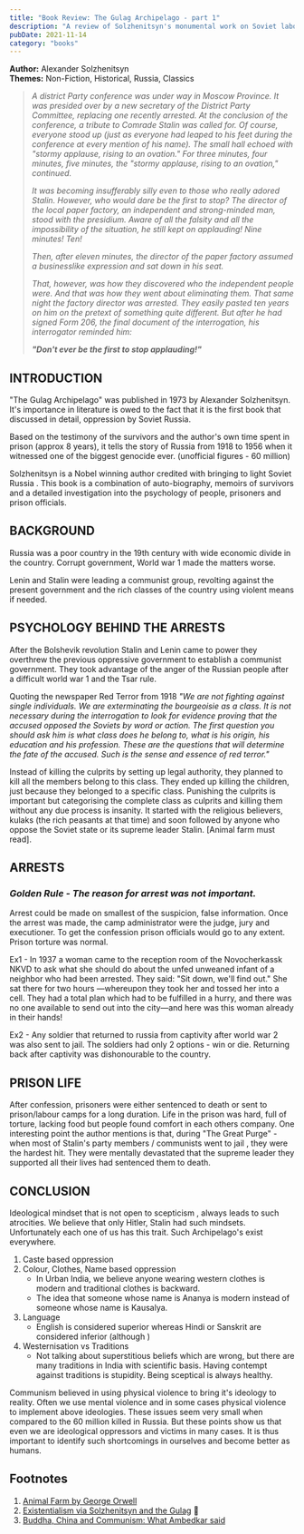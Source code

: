 ```yaml
---
title: "Book Review: The Gulag Archipelago - part 1"
description: "A review of Solzhenitsyn's monumental work on Soviet labor camps"
pubDate: 2021-11-14
category: "books"
---
```


**Author:** Alexander Solzhenitsyn  
**Themes:** Non-Fiction, Historical, Russia, Classics

> *A district Party conference was under way in Moscow Province. It was presided over by a new secretary of the District Party Committee, replacing one recently arrested. At the conclusion of the conference, a tribute to Comrade Stalin was called for. Of course, everyone stood up (just as everyone had leaped to his feet during the conference at every mention of his name). The small hall echoed with "stormy applause, rising to an ovation." For three minutes, four minutes, five minutes, the "stormy applause, rising to an ovation," continued.*
>
> *It was becoming insufferably silly even to those who really adored Stalin. However, who would dare be the first to stop? The director of the local paper factory, an independent and strong-minded man, stood with the presidium. Aware of all the falsity and all the impossibility of the situation, he still kept on applauding! Nine minutes! Ten!*
>
> *Then, after eleven minutes, the director of the paper factory assumed a businesslike expression and sat down in his seat.*
>
> *That, however, was how they discovered who the independent people were. And that was how they went about eliminating them. That same night the factory director was arrested. They easily pasted ten years on him on the pretext of something quite different. But after he had signed Form 206, the final document of the interrogation, his interrogator reminded him:*
>
> ***"Don't ever be the first to stop applauding!"***

## INTRODUCTION

"The Gulag Archipelago" was published in 1973 by Alexander Solzhenitsyn. It's importance in literature is owed to the fact that it is the first book that discussed in detail, oppression by Soviet Russia.

Based on the testimony of the survivors and the author's own time spent in prison (approx 8 years), it tells the story of Russia from 1918 to 1956 when it witnessed one of the biggest genocide ever. (unofficial figures - 60 million)

Solzhenitsyn is a Nobel winning author credited with bringing to light Soviet Russia . This book is a combination of auto-biography, memoirs of survivors and a detailed investigation into the psychology of people, prisoners and prison officials.

## BACKGROUND

Russia was a poor country in the 19th century with wide economic divide in the country. Corrupt government, World war 1 made the matters worse.

Lenin and Stalin were leading a communist group, revolting against the present government and the rich classes of the country using violent means if needed.

## PSYCHOLOGY BEHIND THE ARRESTS

After the Bolshevik revolution Stalin and Lenin came to power they overthrew the previous oppressive government to establish a communist government. They took advantage of the anger of the Russian people after a difficult world war 1 and the Tsar rule.

Quoting the newspaper Red Terror from 1918 *"We are not fighting against single individuals. We are exterminating the bourgeoisie as a class. It is not necessary during the interrogation to look for evidence proving that the accused opposed the Soviets by word or action. The first question you should ask him is what class does he belong to, what is his origin, his education and his profession. These are the questions that will determine the fate of the accused. Such is the sense and essence of red terror."*

Instead of killing the culprits by setting up legal authority, they planned to kill all the members belong to this class. They ended up killing the children, just because they belonged to a specific class. Punishing the culprits is important but categorising the complete class as culprits and killing them without any due process is insanity. It started with the religious believers, kulaks (the rich peasants at that time) and soon followed by anyone who oppose the Soviet state or its supreme leader Stalin. [Animal farm must read].

## ARRESTS

### *Golden Rule - The reason for arrest was not important.*

Arrest could be made on smallest of the suspicion, false information. Once the arrest was made, the camp administrator were the judge, jury and executioner. To get the confession prison officials would go to any extent. Prison torture was normal.

Ex1 - In 1937 a woman came to the reception room of the Novocherkassk NKVD to ask what she should do about the unfed unweaned infant of a neighbor who had been arrested. They said: "Sit down, we'll find out." She sat there for two hours —whereupon they took her and tossed her into a cell. They had a total plan which had to be fulfilled in a hurry, and there was no one available to send out into the city—and here was this woman already in their hands!

Ex2 - Any soldier that returned to russia from captivity after world war 2 was also sent to jail. The soldiers had only 2 options - win or die. Returning back after captivity was dishonourable to the country.

## PRISON LIFE

After confession, prisoners were either sentenced to death or sent to prison/labour camps for a long duration. Life in the prison was hard, full of torture, lacking food but people found comfort in each others company. One interesting point the author mentions is that, during "The Great Purge" - when most of Stalin's party members / communists went to jail , they were the hardest hit. They were mentally devastated that the supreme leader they supported all their lives had sentenced them to death.

## CONCLUSION

Ideological mindset that is not open to scepticism , always leads to such atrocities. We believe that only Hitler, Stalin had such mindsets. Unfortunately each one of us has this trait. Such Archipelago's exist everywhere.

1. Caste based oppression
2. Colour, Clothes, Name based oppression
   - In Urban India, we believe anyone wearing western clothes is modern and traditional clothes is backward.
   - The idea that someone whose name is Ananya is modern instead of someone whose name is Kausalya.
3. Language
   - English is considered superior whereas Hindi or Sanskrit are considered inferior (although )
4. Westernisation vs Traditions
   - Not talking about superstitious beliefs which are wrong, but there are many traditions in India with scientific basis. Having contempt against traditions is stupidity. Being sceptical is always healthy.

Communism believed in using physical violence to bring it's ideology to reality. Often we use mental violence and in some cases physical violence to implement above ideologies. These issues seem very small when compared to the 60 million killed in Russia. But these points show us that even we are ideological oppressors and victims in many cases. It is thus important to identify such shortcomings in ourselves and become better as humans.

## Footnotes

1. [Animal Farm by George Orwell](https://en.wikipedia.org/wiki/Animal_Farm)
2. [Existentialism via Solzhenitsyn and the Gulag](https://www.youtube.com/watch?v=w84uRYq0Uc8) 🎥
3. [Buddha, China and Communism: What Ambedkar said](https://timesofindia.indiatimes.com/blogs/the-vantage-viewpoint/buddha-china-and-communism-what-ambedkar-said/)